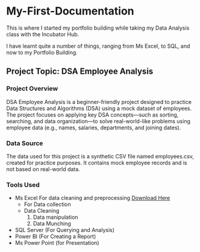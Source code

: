 # My-First-Documentation

This is where I started my portfolio building while taking my Data Analysis class with the Incubator Hub.

I have learnt quite a number of things, ranging from Ms Excel, to SQL, and now to my Portfolio Building.

## Project Topic: DSA Employee Analysis

### Project Overview
DSA Employee Analysis is a beginner-friendly project designed to practice Data Structures and Algorithms (DSA) using a mock dataset of employees. The project focuses on applying key DSA concepts—such as sorting, searching, and data organization—to solve real-world-like problems using employee data (e.g., names, salaries, departments, and joining dates).

### Data Source
The data used for this project is a synthetic CSV file named employees.csv, created for practice purposes. It contains mock employee records and is not based on real-world data.

### Tools Used
- Ms Excel For data cleaning and preprocessing [Download Here](https;//www.microsoft.com)
    - For Data collection
    - Data Cleaning
      1. Data manipulation
      2. Data Munching
- SQL Server (For Querying and Analysis)
- Power BI (For Creating a Report)
- Ms Power Point (for Presentation)
